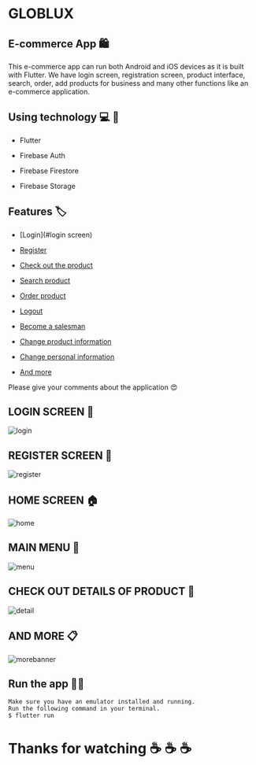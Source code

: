 # GLOBLUX

## E-commerce App :shopping:

This e-commerce app can run both Android and iOS devices as it is built with Flutter. We have login screen, registration screen, product interface, search, order, add products for business and many other functions like an e-commerce application. 

## Using technology :computer: :iphone:	

* Flutter 

* Firebase Auth

* Firebase Firestore

* Firebase Storage

## Features :label:

* [Login](#login screen)

* [Register]()

* [Check out the product]()

* [Search product]()

* [Order product]()

* [Logout]()

* [Become a salesman]()

* [Change product information]()

* [Change personal information]()

* [And more]()

Please give your comments about the application :heart_eyes:

## LOGIN SCREEN :door:

![login](https://user-images.githubusercontent.com/71002261/129535528-0bd23b8f-3b12-47bb-bdc9-8d3aaf3b400e.png)

## REGISTER SCREEN :key:

![register](https://user-images.githubusercontent.com/71002261/129535771-0cc346f3-b0db-4d7f-bb73-9c252f133586.png)

## HOME SCREEN :house:

![home](https://user-images.githubusercontent.com/71002261/129536497-943cc092-a3de-4498-9a9c-77601f278f60.png)

## MAIN MENU :bookmark_tabs:

![menu](https://user-images.githubusercontent.com/71002261/129536640-4cb88846-a19a-4b5e-8aff-466ca127cc38.png)

## CHECK OUT DETAILS OF PRODUCT :shopping_cart:
 
![detail](https://user-images.githubusercontent.com/71002261/129536391-1b0134b7-ae80-4d31-b84e-6425922bf392.png)

## AND MORE :clipboard:

![morebanner](https://user-images.githubusercontent.com/71002261/129536658-da762a33-e481-4eef-a736-b418a8677074.png)


## Run the app :running_man:

```
Make sure you have an emulator installed and running.
Run the following command in your terminal.
$ flutter run
```


# Thanks for watching :coffee: :coffee: :coffee:





